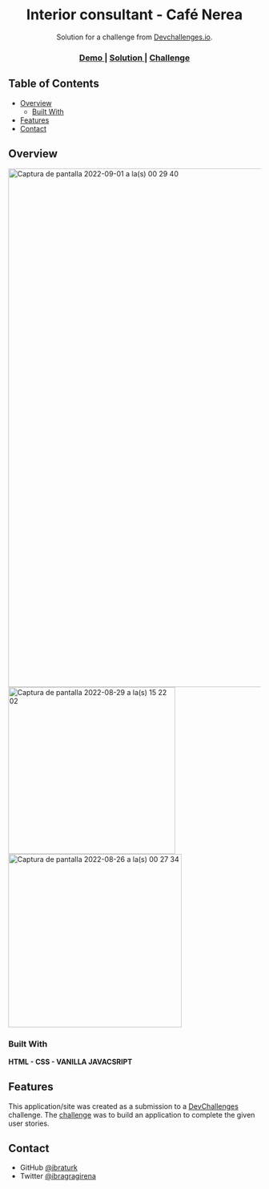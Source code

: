 
<h1 align="center">Interior consultant - Café Nerea</h1>

<div align="center">
   Solution for a challenge from  <a href="http://devchallenges.io" target="_blank">Devchallenges.io</a>.
</div>

<div align="center">
  <h3>
    <a href="https://ibra-gragirena.github.io/interior-consultant/">
      Demo
    </a>
    <span> | </span>
    <a href="https://devchallenges.io/solutions/IDQiIfc64L6tptoCMuyo">
      Solution
    </a>
    <span> | </span>
    <a href="https://devchallenges.io/challenges/Jymh2b2FyebRTUljkNcb">
      Challenge
    </a>
  </h3>
</div>

<!-- TABLE OF CONTENTS -->

## Table of Contents

- [Overview](#overview)
  - [Built With](#built-with)
- [Features](#features)
- [Contact](#contact)

<!-- OVERVIEW -->

## Overview

<img width="1035" alt="Captura de pantalla 2022-09-01 a la(s) 00 29 40" src="https://user-images.githubusercontent.com/83618278/188012726-cfa5edc3-9d5b-408b-be0c-290151637429.png">

<img width="333" alt="Captura de pantalla 2022-08-29 a la(s) 15 22 02" src="https://user-images.githubusercontent.com/83618278/188012736-0f11afbd-f8bc-4a01-a36a-a4a7fd833209.png">

<img width="346" alt="Captura de pantalla 2022-08-26 a la(s) 00 27 34" src="https://user-images.githubusercontent.com/83618278/188012757-ce3e64eb-5626-4499-84ca-5f98ad866f62.png">

### Built With

**HTML - CSS - VANILLA JAVACSRIPT**

## Features

<!-- List the features of your application or follow the template. Don't share the figma file here :) -->

This application/site was created as a submission to a [DevChallenges](https://devchallenges.io/challenges) challenge. The [challenge](https://devchallenges.io/challenges/Jymh2b2FyebRTUljkNcb) was to build an application to complete the given user stories.



## Contact
- GitHub [@ibraturk](https://github.com/Ibraturk)
- Twitter [@ibragragirena](https://twitter.com/IbraGragirena)
